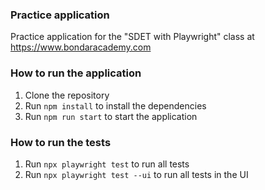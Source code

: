 ### Practice application

Practice application for the "SDET with Playwright" class at https://www.bondaracademy.com

### How to run the application

1. Clone the repository
2. Run `npm install` to install the dependencies
3. Run `npm run start` to start the application

### How to run the tests
1. Run `npx playwright test` to run all tests
2. Run `npx playwright test --ui` to run all tests in the UI
